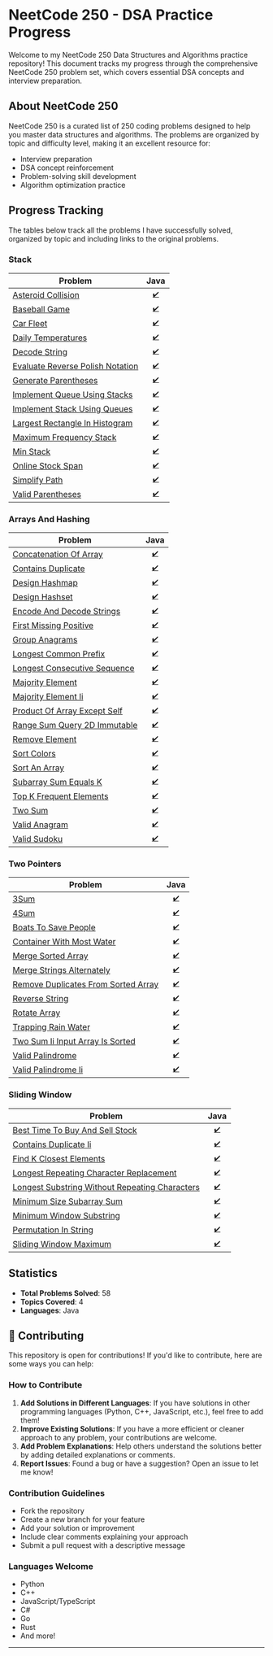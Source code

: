 # NeetCode 250 - DSA Practice Progress

Welcome to my NeetCode 250 Data Structures and Algorithms practice repository! This document tracks my progress through the comprehensive NeetCode 250 problem set, which covers essential DSA concepts and interview preparation.

## About NeetCode 250

NeetCode 250 is a curated list of 250 coding problems designed to help you master data structures and algorithms. The problems are organized by topic and difficulty level, making it an excellent resource for:
- Interview preparation
- DSA concept reinforcement
- Problem-solving skill development
- Algorithm optimization practice

## Progress Tracking

The tables below track all the problems I have successfully solved, organized by topic and including links to the original problems.
### Stack

| Problem | Java |
|---------|------|
| [Asteroid Collision](https://leetcode.com/problems/asteroid-collision/) | <sub><div align='center'>[✔️](./Stack/Asteroid%20Collision/Main.java)</div></sub> |
| [Baseball Game](https://leetcode.com/problems/baseball-game/) | <sub><div align='center'>[✔️](./Stack/Baseball%20Game/Main.java)</div></sub> |
| [Car Fleet](https://leetcode.com/problems/car-fleet/) | <sub><div align='center'>[✔️](./Stack/Car%20Fleet/Main.java)</div></sub> |
| [Daily Temperatures](https://leetcode.com/problems/daily-temperatures/) | <sub><div align='center'>[✔️](./Stack/Daily%20Temperatures/Main.java)</div></sub> |
| [Decode String](https://leetcode.com/problems/decode-string/) | <sub><div align='center'>[✔️](./Stack/Decode%20String/Main.java)</div></sub> |
| [Evaluate Reverse Polish Notation](https://leetcode.com/problems/evaluate-reverse-polish-notation/) | <sub><div align='center'>[✔️](./Stack/Evaluate%20Reverse%20Polish%20Notation/Main.java)</div></sub> |
| [Generate Parentheses](https://leetcode.com/problems/generate-parentheses/) | <sub><div align='center'>[✔️](./Stack/Generate%20Parentheses/Main.java)</div></sub> |
| [Implement Queue Using Stacks](https://leetcode.com/problems/implement-queue-using-stacks/) | <sub><div align='center'>[✔️](./Stack/Implement%20Queue%20using%20Stacks/Main.java)</div></sub> |
| [Implement Stack Using Queues](https://leetcode.com/problems/implement-stack-using-queues/) | <sub><div align='center'>[✔️](./Stack/Implement%20Stack%20using%20Queues/Main.java)</div></sub> |
| [Largest Rectangle In Histogram](https://leetcode.com/problems/largest-rectangle-in-histogram/) | <sub><div align='center'>[✔️](./Stack/Largest%20Rectangle%20in%20Histogram/Main.java)</div></sub> |
| [Maximum Frequency Stack](https://leetcode.com/problems/maximum-frequency-stack/) | <sub><div align='center'>[✔️](./Stack/Maximum%20Frequency%20Stack/Main.java)</div></sub> |
| [Min Stack](https://leetcode.com/problems/min-stack/) | <sub><div align='center'>[✔️](./Stack/Min%20Stack/Main.java)</div></sub> |
| [Online Stock Span](https://leetcode.com/problems/online-stock-span/) | <sub><div align='center'>[✔️](./Stack/Online%20Stock%20Span/Main.java)</div></sub> |
| [Simplify Path](https://leetcode.com/problems/simplify-path/) | <sub><div align='center'>[✔️](./Stack/Simplify%20Path/Main.java)</div></sub> |
| [Valid Parentheses](https://leetcode.com/problems/valid-parentheses/) | <sub><div align='center'>[✔️](./Stack/Valid%20Parentheses/Main.java)</div></sub> |

### Arrays And Hashing

| Problem | Java |
|---------|------|
| [Concatenation Of Array](https://leetcode.com/problems/concatenation-of-array/) | <sub><div align='center'>[✔️](./Arrays%20And%20Hashing/Concatenation%20of%20Array/Main.java)</div></sub> |
| [Contains Duplicate](https://leetcode.com/problems/contains-duplicate/) | <sub><div align='center'>[✔️](./Arrays%20And%20Hashing/Contains%20Duplicate/Main.java)</div></sub> |
| [Design Hashmap](https://leetcode.com/problems/design-hashmap/) | <sub><div align='center'>[✔️](./Arrays%20And%20Hashing/Design%20HashMap/Main.java)</div></sub> |
| [Design Hashset](https://leetcode.com/problems/design-hashset/) | <sub><div align='center'>[✔️](./Arrays%20And%20Hashing/Design%20HashSet/Main.java)</div></sub> |
| [Encode And Decode Strings](https://leetcode.com/problems/encode-and-decode-strings/) | <sub><div align='center'>[✔️](./Arrays%20And%20Hashing/Encode%20and%20Decode%20Strings/Main.java)</div></sub> |
| [First Missing Positive](https://leetcode.com/problems/first-missing-positive/) | <sub><div align='center'>[✔️](./Arrays%20And%20Hashing/First%20Missing%20Positive/Main.java)</div></sub> |
| [Group Anagrams](https://leetcode.com/problems/group-anagrams/) | <sub><div align='center'>[✔️](./Arrays%20And%20Hashing/Group%20Anagrams/Main.java)</div></sub> |
| [Longest Common Prefix](https://leetcode.com/problems/longest-common-prefix/) | <sub><div align='center'>[✔️](./Arrays%20And%20Hashing/Longest%20Common%20Prefix/Main.java)</div></sub> |
| [Longest Consecutive Sequence](https://leetcode.com/problems/longest-consecutive-sequence/) | <sub><div align='center'>[✔️](./Arrays%20And%20Hashing/Longest%20Consecutive%20Sequence/Main.java)</div></sub> |
| [Majority Element](https://leetcode.com/problems/majority-element/) | <sub><div align='center'>[✔️](./Arrays%20And%20Hashing/Majority%20Element/Main.java)</div></sub> |
| [Majority Element Ii](https://leetcode.com/problems/majority-element-ii/) | <sub><div align='center'>[✔️](./Arrays%20And%20Hashing/Majority%20Element%20II/Main.java)</div></sub> |
| [Product Of Array Except Self](https://leetcode.com/problems/product-of-array-except-self/) | <sub><div align='center'>[✔️](./Arrays%20And%20Hashing/Product%20of%20Array%20Except%20Self/Main.java)</div></sub> |
| [Range Sum Query 2D Immutable](https://leetcode.com/problems/range-sum-query-2d-immutable/) | <sub><div align='center'>[✔️](./Arrays%20And%20Hashing/Range%20Sum%20Query%202D%20-%20Immutable/Main.java)</div></sub> |
| [Remove Element](https://leetcode.com/problems/remove-element/) | <sub><div align='center'>[✔️](./Arrays%20And%20Hashing/Remove%20Element/Main.java)</div></sub> |
| [Sort Colors](https://leetcode.com/problems/sort-colors/) | <sub><div align='center'>[✔️](./Arrays%20And%20Hashing/Sort%20Colors/Main.java)</div></sub> |
| [Sort An Array](https://leetcode.com/problems/sort-an-array/) | <sub><div align='center'>[✔️](./Arrays%20And%20Hashing/Sort%20an%20Array/Main.java)</div></sub> |
| [Subarray Sum Equals K](https://leetcode.com/problems/subarray-sum-equals-k/) | <sub><div align='center'>[✔️](./Arrays%20And%20Hashing/Subarray%20Sum%20Equals%20K/Main.java)</div></sub> |
| [Top K Frequent Elements](https://leetcode.com/problems/top-k-frequent-elements/) | <sub><div align='center'>[✔️](./Arrays%20And%20Hashing/Top%20K%20Frequent%20Elements/Main.java)</div></sub> |
| [Two Sum](https://leetcode.com/problems/two-sum/) | <sub><div align='center'>[✔️](./Arrays%20And%20Hashing/Two%20Sum/Main.java)</div></sub> |
| [Valid Anagram](https://leetcode.com/problems/valid-anagram/) | <sub><div align='center'>[✔️](./Arrays%20And%20Hashing/Valid%20Anagram/Main.java)</div></sub> |
| [Valid Sudoku](https://leetcode.com/problems/valid-sudoku/) | <sub><div align='center'>[✔️](./Arrays%20And%20Hashing/Valid%20Sudoku/Main.java)</div></sub> |

### Two Pointers

| Problem | Java |
|---------|------|
| [3Sum](https://leetcode.com/problems/3sum/) | <sub><div align='center'>[✔️](./Two%20Pointers/3Sum/Main.java)</div></sub> |
| [4Sum](https://leetcode.com/problems/4sum/) | <sub><div align='center'>[✔️](./Two%20Pointers/4Sum/Main.java)</div></sub> |
| [Boats To Save People](https://leetcode.com/problems/boats-to-save-people/) | <sub><div align='center'>[✔️](./Two%20Pointers/Boats%20to%20Save%20People/Main.java)</div></sub> |
| [Container With Most Water](https://leetcode.com/problems/container-with-most-water/) | <sub><div align='center'>[✔️](./Two%20Pointers/Container%20With%20Most%20Water/Main.java)</div></sub> |
| [Merge Sorted Array](https://leetcode.com/problems/merge-sorted-array/) | <sub><div align='center'>[✔️](./Two%20Pointers/Merge%20Sorted%20Array/Main.java)</div></sub> |
| [Merge Strings Alternately](https://leetcode.com/problems/merge-strings-alternately/) | <sub><div align='center'>[✔️](./Two%20Pointers/Merge%20Strings%20Alternately/Main.java)</div></sub> |
| [Remove Duplicates From Sorted Array](https://leetcode.com/problems/remove-duplicates-from-sorted-array/) | <sub><div align='center'>[✔️](./Two%20Pointers/Remove%20Duplicates%20from%20Sorted%20Array/Main.java)</div></sub> |
| [Reverse String](https://leetcode.com/problems/reverse-string/) | <sub><div align='center'>[✔️](./Two%20Pointers/Reverse%20String/Main.java)</div></sub> |
| [Rotate Array](https://leetcode.com/problems/rotate-array/) | <sub><div align='center'>[✔️](./Two%20Pointers/Rotate%20Array/Main.java)</div></sub> |
| [Trapping Rain Water](https://leetcode.com/problems/trapping-rain-water/) | <sub><div align='center'>[✔️](./Two%20Pointers/Trapping%20Rain%20Water/Main.java)</div></sub> |
| [Two Sum Ii Input Array Is Sorted](https://leetcode.com/problems/two-sum-ii-input-array-is-sorted/) | <sub><div align='center'>[✔️](./Two%20Pointers/Two%20Sum%20II%20-%20Input%20Array%20Is%20Sorted/Main.java)</div></sub> |
| [Valid Palindrome](https://leetcode.com/problems/valid-palindrome/) | <sub><div align='center'>[✔️](./Two%20Pointers/Valid%20Palindrome/Main.java)</div></sub> |
| [Valid Palindrome Ii](https://leetcode.com/problems/valid-palindrome-ii/) | <sub><div align='center'>[✔️](./Two%20Pointers/Valid%20Palindrome%20II/Main.java)</div></sub> |

### Sliding Window

| Problem | Java |
|---------|------|
| [Best Time To Buy And Sell Stock](https://leetcode.com/problems/best-time-to-buy-and-sell-stock/) | <sub><div align='center'>[✔️](./Sliding%20Window/Best%20Time%20to%20Buy%20and%20Sell%20Stock/Main.java)</div></sub> |
| [Contains Duplicate Ii](https://leetcode.com/problems/contains-duplicate-ii/) | <sub><div align='center'>[✔️](./Sliding%20Window/Contains%20Duplicate%20II/Main.java)</div></sub> |
| [Find K Closest Elements](https://leetcode.com/problems/find-k-closest-elements/) | <sub><div align='center'>[✔️](./Sliding%20Window/Find%20K%20Closest%20Elements/Main.java)</div></sub> |
| [Longest Repeating Character Replacement](https://leetcode.com/problems/longest-repeating-character-replacement/) | <sub><div align='center'>[✔️](./Sliding%20Window/Longest%20Repeating%20Character%20Replacement/Main.java)</div></sub> |
| [Longest Substring Without Repeating Characters](https://leetcode.com/problems/longest-substring-without-repeating-characters/) | <sub><div align='center'>[✔️](./Sliding%20Window/Longest%20Substring%20Without%20Repeating%20Characters/Main.java)</div></sub> |
| [Minimum Size Subarray Sum](https://leetcode.com/problems/minimum-size-subarray-sum/) | <sub><div align='center'>[✔️](./Sliding%20Window/Minimum%20Size%20Subarray%20Sum/Main.java)</div></sub> |
| [Minimum Window Substring](https://leetcode.com/problems/minimum-window-substring/) | <sub><div align='center'>[✔️](./Sliding%20Window/Minimum%20Window%20Substring/Main.java)</div></sub> |
| [Permutation In String](https://leetcode.com/problems/permutation-in-string/) | <sub><div align='center'>[✔️](./Sliding%20Window/Permutation%20in%20String/Main.java)</div></sub> |
| [Sliding Window Maximum](https://leetcode.com/problems/sliding-window-maximum/) | <sub><div align='center'>[✔️](./Sliding%20Window/Sliding%20Window%20Maximum/Main.java)</div></sub> |

## Statistics

- **Total Problems Solved**: 58
- **Topics Covered**: 4
- **Languages**: Java

## 🤝 Contributing

This repository is open for contributions! If you'd like to contribute, here are some ways you can help:

### How to Contribute

1. **Add Solutions in Different Languages**: If you have solutions in other programming languages (Python, C++, JavaScript, etc.), feel free to add them!
2. **Improve Existing Solutions**: If you have a more efficient or cleaner approach to any problem, your contributions are welcome.
3. **Add Problem Explanations**: Help others understand the solutions better by adding detailed explanations or comments.
4. **Report Issues**: Found a bug or have a suggestion? Open an issue to let me know!

### Contribution Guidelines

- Fork the repository
- Create a new branch for your feature
- Add your solution or improvement
- Include clear comments explaining your approach
- Submit a pull request with a descriptive message

### Languages Welcome

- Python
- C++
- JavaScript/TypeScript
- C#
- Go
- Rust
- And more!

---
